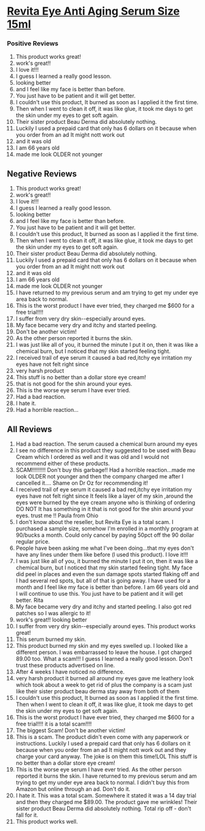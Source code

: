 # [Revita Eye Anti Aging Serum Size 15ml](https://products.checkmycream.com/products/Revita-Eye-Anti-Aging-Serum-Size-15ml.html)

### Positive Reviews

<ol>
      <li>This product works great!</li>
      <li>work&#x27;s great!!</li>
      <li>I love it!!!</li>
      <li>I guess I learned a really good lesson.</li>
      <li>looking better</li>
      <li>and I feel like my face is better than before.  </li>
      <li>You just have to be patient and it will get better.</li>
      <li>I couldn&#x27;t use this product, It burned as soon as I applied it the first time.</li>
      <li>Then when I went to clean it off, it was like glue, it took me days to get the skin under my eyes to get soft again.</li>
      <li>Their sister product Beau Derma did absolutely nothing.  </li>
      <li>Luckily I used a prepaid card that only has 6 dollars on it because when you order from an ad It might nott work out</li>
      <li>and it was old</li>
      <li>I am 66 years old</li>
      <li>made me look OLDER not younger</li>
</ol>


<h2>Negative Reviews</h2>
<ol>
<li> This product works great!</li>
<li> work&#x27;s great!!</li>
<li> I love it!!!</li>
<li> I guess I learned a really good lesson.</li>
<li> looking better</li>
<li> and I feel like my face is better than before.  </li>
<li> You just have to be patient and it will get better.</li>
<li> I couldn&#x27;t use this product, It burned as soon as I applied it the first time.</li>
<li> Then when I went to clean it off, it was like glue, it took me days to get the skin under my eyes to get soft again.</li>
<li> Their sister product Beau Derma did absolutely nothing.  </li>
<li> Luckily I used a prepaid card that only has 6 dollars on it because when you order from an ad It might nott work out</li>
<li> and it was old</li>
<li> I am 66 years old</li>
<li> made me look OLDER not younger</li>
<li> I have returned to my previous serum and am trying to get my under eye area back to normal.  </li>
<li> This is the worst product I have  ever tried, they charged me $600 for a free trial!!!!</li>
<li> I suffer from very dry skin--especially around eyes.</li>
<li> My face became very dry and itchy and started peeling.  </li>
<li> Don&#x27;t be another victim!</li>
<li> As the other person reported it burns the skin.  </li>
<li> I was just like all of you, it burned the minute I put it on, then it was like a chemical burn, but I noticed that my skin started feeling tight.  </li>
<li> I received trail of eye serum it caused a bad  red,itchy eye irritation my eyes have not felt right since   </li>
<li> very harsh product  </li>
<li> This stuff is no better than a dollar store eye cream!</li>
<li> that is not good for the shin around your eyes.</li>
<li> This is the worse eye serum I have ever tried.  </li>
<li> Had a bad reaction.</li>
<li> I hate it.  </li>
<li> Had a horrible reaction...</li>
</ol>

<h2>All Reviews</h2>

<ol>
    <li> Had a bad reaction. The serum caused a chemical burn around my eyes</li>
    <li> I see no difference in this product they suggested to be used with Beau Cream which I ordered as well and it was old and I would not recommend either of these products.</li>
    <li> SCAM!!!!!!!!! Don&#x27;t buy this garbage!!  Had a horrible reaction...made me look OLDER not younger and then the company charged me after I cancelled it....  Shame on Dr Oz for recommending it!</li>
    <li> I received trail of eye serum it caused a bad  red,itchy eye irritation my eyes have not felt right since   It feels like a layer of my skin ,around the eyes were burned by the eye cream   anyone who is thinking of ordering DO NOT  It has something in it  that is not good for the shin around your eyes. trust me  !! Paula from Ohio</li>
    <li> I don&#x27;t know about the reseller, but Revita Eye is a total scam. I purchased a sample size, somehow I&#x27;m enrolled in a monthly program at 90/bucks a month.  Could only cancel by paying 50pct off the 90 dollar regular price.</li>
    <li> People have been asking me what I&#x27;ve been doing...that my eyes don&#x27;t have any lines under them like before (l used this product). I love it!!!</li>
    <li> I was just like all of you, it burned the minute I put it on, then it was like a chemical burn, but I noticed that my skin started feeling tight.  My face did peel in places and even the sun damage spots started flaking off and I had several red spots, but all of that is going away.  I have used for a month and I feel like my face is better than before.  I am 66 years old and I will continue to use this.  You just have to be patient and it will get better. Rita</li>
    <li> My face became very dry and itchy and started peeling.  I also got red patches so I was allergic to it!</li>
    <li> work&#x27;s great!! looking better</li>
    <li> I suffer from very dry skin--especially around eyes. This product works great!</li>
    <li> This serum burned my skin.</li>
    <li> This product burned my skin and my eyes swelled up. I looked like a different person. I was embarrassed to leave the house. I got charged 89.00 too.  What a scam!!!  I guess I learned a really good lesson. Don&#x27;t trust these products advertised on line.</li>
    <li> After 4 weeks I have noticed no difference.</li>
    <li> very harsh product  it burned all around my eyes gave me leathery look which took about a week to get rid of plus the company is a scam just like their sister product beau derma  stay away from both of them</li>
    <li> I couldn&#x27;t use this product, It burned as soon as I applied it the first time. Then when I went to clean it off, it was like glue, it took me days to get the skin under my eyes to get soft again.</li>
    <li> This is the worst product I have  ever tried, they charged me $600 for a free trial!!!! it is a total scam!!!!</li>
    <li> The biggest Scam! Don&#x27;t be another victim!</li>
    <li> This is a scam. The product didn&#x27;t even come with any paperwork or instructions. Luckily I used a prepaid card that only has 6 dollars on it because when you order from an ad It might nott work out and they charge your card anyway. The joke is on them this time!LOL  This stuff is no better than a dollar store eye cream!</li>
    <li> This is the worse eye serum I have ever tried.  As the other person reported it burns the skin.  I have returned to my previous serum and am trying to get my under eye area back to normal.  I didn&#x27;t buy this from Amazon but online through an ad.  Don&#x27;t do it.</li>
    <li> I hate it.  This was a total scam.  Somewhere it stated it was a 14 day trial and then they charged me $89.00.  The product gave me wrinkles!  Their sister product Beau Derma did absolutely nothing.  Total rip off - don&#x27;t fall for it.</li>
    <li> This product  works well.</li>
</ol>




